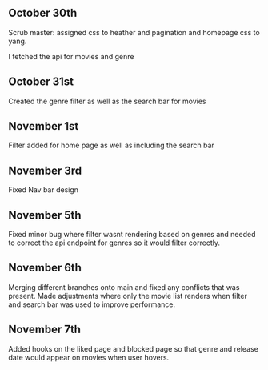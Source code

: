 ## October 30th
Scrub master: assigned css to heather and pagination and homepage css to yang.

I fetched the api for movies and genre

## October 31st
Created the genre filter as well as the search bar for movies


## November 1st
Filter added for home page as well as including the search bar 

## November 3rd
Fixed Nav bar design 

## November 5th
Fixed minor bug where filter wasnt rendering based on genres and needed to correct the api endpoint for genres so it would filter correctly.

## November 6th 
Merging different branches onto main and fixed any conflicts that was present. Made adjustments where only the movie list renders when filter and search bar was used to improve performance.

## November 7th 
Added hooks on the liked page and blocked page so that genre and release date would appear on movies when user hovers.

